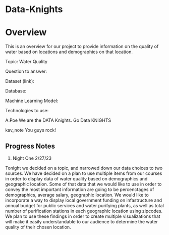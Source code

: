 # Data-Knights

# Overview
This is an overview for our project to provide information on the quality of water based on locations and demographics on that location.

Topic: Water Quality 

Question to answer:

Dataset (link):

Database: 

Machine Learning Model:

Technologies to use:


A.Poe 
We are the DATA Knights. Go Data KNIGHTS

kav_note
You guys rock!

## Progress Notes

1. Night One 2/27/23

  Tonight we decided on a topic, and narrowed down our data choices to two sources. We have decided on a plan to use multiple items from our courses in order to display data of water quality based on demographics and geographic location. Some of that data that we would like to use in order to convey the most important information are going to be percenctages of demographics, average salary, geographic location. We would like to incorporate a way to display local government funding on infastructure and annual budget for public services and water purifying plants, as well as total number of purification stations in each geographic location using zipcodes. We plan to use these findings in order to create multiple visualizations that will make it easily understandable to our audience to determine the water quality of their chosen location. 
